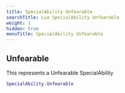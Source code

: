 ```yaml
---
title: SpecialAbility Unfearable
searchTitle: Lua SpecialAbility Unfearable
weight: 1
hidden: true
menuTitle: SpecialAbility Unfearable
---
```

## Unfearable

This represents a Unfearable SpecialAbility
```lua
SpecialAbility.Unfearable
```